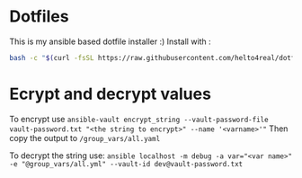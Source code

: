 # Dotfiles
This is my ansible based dotfile installer :)
Install with :

```bash
bash -c "$(curl -fsSL https://raw.githubusercontent.com/helto4real/dotfiles/main/bin/dotfiles)"
```
# Ecrypt and decrypt values

To encrypt use `ansible-vault encrypt_string --vault-password-file vault-password.txt "<the string to encrypt>" --name '<varname>'"`
Then copy the output to `/group_vars/all.yaml`

To decrypt the string use:
`ansible localhost -m debug -a var="<var name>" -e "@group_vars/all.yml" --vault-id dev@vault-password.txt`
